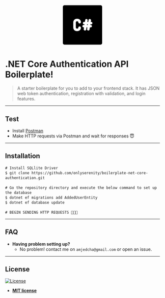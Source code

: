 
<h1 align="center"><img src="./img/logo.png" alt="authenticator" width="128px">
</h1>

# .NET Core Authentication API Boilerplate!

> A starter boilerplate for you to add to your frontend stack. It has JSON web token authentication, registration with validation, and login features.

---

## Test
- Install [Postman](https://www.getpostman.com/)
- Make HTTP requests via Postman and wait for responses 😇

---

## Installation

    # Install SQLlite Driver
    $ git clone https://github.com/onlyserenity/boilerplate-net-core-authentication.git
    
    # Go the repository directory and execute the below command to set up the database 
    $ dotnet ef migrations add AddedUserEntity
    $ dotnet ef database update
    
    # BEGIN SENDING HTTP REQUESTS 🙂🙂🙂 

---

## FAQ

- **Having problem setting up?**
    - No problem! contact me on `amjedcha@gmail.com` or open an issue.

---


## License

[![License](http://img.shields.io/:license-mit-blue.svg?style=flat-square)](http://badges.mit-license.org)

- **[MIT license](http://opensource.org/licenses/mit-license.php)**